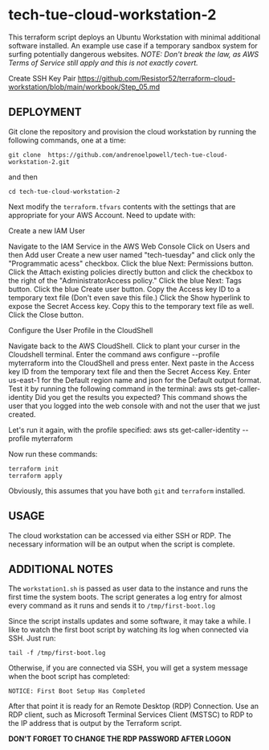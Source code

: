 # tech-tue-cloud-workstation-2
This terraform script deploys an Ubuntu Workstation with minimal additional software
installed. An example use case if a temporary sandbox system for surfing potentially
dangerous websites. _NOTE: Don't break the law, as AWS Terms of Service still apply
and this is not exactly covert._

Create SSH Key Pair https://github.com/Resistor52/terraform-cloud-workstation/blob/main/workbook/Step_05.md


## DEPLOYMENT
Git clone the repository and provision the cloud workstation by running the following
commands, one at a time:

```
git clone  https://github.com/andrenoelpowell/tech-tue-cloud-workstation-2.git
```
and then

```
cd tech-tue-cloud-workstation-2
```

Next modify the `terraform.tfvars` contents with the settings that are appropriate
for your AWS Account.
Need to update with:

Create a new IAM User

Navigate to the IAM Service in the AWS Web Console
Click on Users and then Add user
Create a new user named "tech-tuesday" and click only the "Programmatic acess" checkbox.
Click the blue Next: Permissions button.
Click the Attach existing policies directly button and click the checkbox to the right of the "AdministratorAccess policy." Click the blue Next: Tags button.
Click the blue Create user button.
Copy the Access key ID to a temporary text file (Don't even save this file.)
Click the Show hyperlink to expose the Secret Access key. Copy this to the temporary text file as well. Click the Close button.

Configure the User Profile in the CloudShell

Navigate back to the AWS CloudShell. Click to plant your curser in the Cloudshell terminal.
Enter the command aws configure --profile myterraform into the CloudShell and press enter.
Next paste in the Access key ID from the temporary text file and then the Secret Access Key.
Enter us-east-1 for the Default region name and json for the Default output format.
Test it by running the following command in the terminal: aws sts get-caller-identity
Did you get the results you expected? This command shows the user that you logged into the web console with and not the user that we just created.

Let's run it again, with the profile specified: aws sts get-caller-identity --profile myterraform

Now run these commands:

```
terraform init
terraform apply
```

Obviously, this assumes that you have both `git` and `terraform` installed.

## USAGE
The cloud workstation can be accessed via either SSH or RDP. The necessary information
will be an output when the script is complete.


## ADDITIONAL NOTES
The `workstation1.sh` is passed as user data to the instance and runs the first time
the system boots. The script generates a log entry for almost every command as it runs
and sends it to `/tmp/first-boot.log`

Since the script installs updates and some software, it may take a while. I like to watch
the first boot script by watching its log when connected via SSH. Just run:

```
tail -f /tmp/first-boot.log
```

Otherwise, if you are connected via SSH, you will get a system message when the boot
script has completed:

```
NOTICE: First Boot Setup Has Completed
```

After that point it is ready for an Remote Desktop (RDP) Connection. Use an RDP client,
such as Microsoft Terminal Services Client (MSTSC) to RDP to the IP address that is output
by the Terraform script.

**DON'T FORGET TO CHANGE THE RDP PASSWORD AFTER LOGON**
